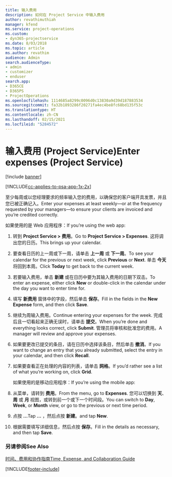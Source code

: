 ```yaml
---
title: 输入费用
description: 如何在 Project Service 中输入费用
author: revathimuthiah
manager: kfend
ms.service: project-operations
ms.custom:
- dyn365-projectservice
ms.date: 8/03/2018
ms.topic: article
ms.author: revathim
audience: Admin
search.audienceType:
- admin
- customizer
- enduser
search.app:
- D365CE
- D365PS
- ProjectOperations
ms.openlocfilehash: 1114685a8299c0096d0c13830a9d39d187883534
ms.sourcegitcommit: fa32b1893286f20271fa4ec4be8fc68bd135f53c
ms.translationtype: HT
ms.contentlocale: zh-CN
ms.lasthandoff: 02/15/2021
ms.locfileid: "5284572"
---
```

# <a name="enter-expenses-project-service"></a><span data-ttu-id="5bd63-103">输入费用 (Project Service)</span><span class="sxs-lookup"><span data-stu-id="5bd63-103">Enter expenses (Project Service)</span></span>

[!include [banner](../includes/psa-now-project-operations.md)]

[!INCLUDE[cc-applies-to-psa-app-1x-2x](../includes/cc-applies-to-psa-app-1x-2x.md)]

<span data-ttu-id="5bd63-104">至少每周或以您经理要求的频率输入您的费用，以确保您的客户端开具发票，并且您已被正确记入。</span><span class="sxs-lookup"><span data-stu-id="5bd63-104">Enter your expenses at least weekly—or at the frequency requested by your managers—to ensure your clients are invoiced and you’re credited correctly.</span></span>  
  
 <span data-ttu-id="5bd63-105">如果使用的是 Web 应用程序：</span><span class="sxs-lookup"><span data-stu-id="5bd63-105">If you’re using the web app:</span></span>  
  
1. <span data-ttu-id="5bd63-106">转到 **Project Service > 费用**。</span><span class="sxs-lookup"><span data-stu-id="5bd63-106">Go to **Project Service > Expenses**.</span></span> <span data-ttu-id="5bd63-107">这将调出您的日历。</span><span class="sxs-lookup"><span data-stu-id="5bd63-107">This brings up your calendar.</span></span>  
  
2. <span data-ttu-id="5bd63-108">要查看日历的上一周或下一周，请单击 **上一周** 或 **下一周**。</span><span class="sxs-lookup"><span data-stu-id="5bd63-108">To see your calendar for the previous or next week, click **Previous** or **Next**.</span></span> <span data-ttu-id="5bd63-109">单击 **今天** 将回到本周。</span><span class="sxs-lookup"><span data-stu-id="5bd63-109">Click **Today** to get back to the current week.</span></span>  
  
3. <span data-ttu-id="5bd63-110">若要输入费用，单击 **新建** 或在日历中要为其输入费用的日期下双击。</span><span class="sxs-lookup"><span data-stu-id="5bd63-110">To enter an expense, either click **New** or double-click in the calendar under the day you want to enter time for.</span></span>  
  
4. <span data-ttu-id="5bd63-111">填写 **新费用** 窗体中的字段，然后单击 **保存**。</span><span class="sxs-lookup"><span data-stu-id="5bd63-111">Fill in the fields in the **New Expense** form, and then click **Save**.</span></span>  
  
5. <span data-ttu-id="5bd63-112">继续为周输入费用。</span><span class="sxs-lookup"><span data-stu-id="5bd63-112">Continue entering your expenses for the week.</span></span> <span data-ttu-id="5bd63-113">完成后且一切看起来正确无误时，请单击 **提交**。</span><span class="sxs-lookup"><span data-stu-id="5bd63-113">When you’re done and everything looks correct, click **Submit**.</span></span> <span data-ttu-id="5bd63-114">管理员将审核和批准您的费用。</span><span class="sxs-lookup"><span data-stu-id="5bd63-114">A manager will review and approve your expenses.</span></span>  
  
6. <span data-ttu-id="5bd63-115">如果要更改已提交的条目，请在日历中选择该条目，然后单击 **撤消**。</span><span class="sxs-lookup"><span data-stu-id="5bd63-115">If you want to change an entry that you already submitted, select the entry in your calendar, and then click **Recall**.</span></span>  
  
7. <span data-ttu-id="5bd63-116">如果要查看正在处理的内容的列表，请单击 **网格**。</span><span class="sxs-lookup"><span data-stu-id="5bd63-116">If you’d rather see a list of what you’re working on, click **Grid**.</span></span>  
  
   <span data-ttu-id="5bd63-117">如果使用的是移动应用程序：</span><span class="sxs-lookup"><span data-stu-id="5bd63-117">If you’re using the mobile app:</span></span>  
  
8. <span data-ttu-id="5bd63-118">从菜单，请转到 **费用**。</span><span class="sxs-lookup"><span data-stu-id="5bd63-118">From the menu, go to **Expenses**.</span></span>     <span data-ttu-id="5bd63-119">您可以切换到 **天**、**周** 或 **月** 视图，或转到前一个或下一个时间段。</span><span class="sxs-lookup"><span data-stu-id="5bd63-119">You can switch to **Day**, **Week**, or **Month** view, or go to the previous or next time period.</span></span>  
  
9. <span data-ttu-id="5bd63-120">点按 **…**</span><span class="sxs-lookup"><span data-stu-id="5bd63-120">Tap **…**</span></span> <span data-ttu-id="5bd63-121">，然后点按 **新建**。</span><span class="sxs-lookup"><span data-stu-id="5bd63-121">and tap **New**.</span></span>  
  
10. <span data-ttu-id="5bd63-122">根据需要填写详细信息，然后点按 **保存**。</span><span class="sxs-lookup"><span data-stu-id="5bd63-122">Fill in the details as necessary, and then tap **Save**.</span></span>  
  
### <a name="see-also"></a><span data-ttu-id="5bd63-123">另请参阅</span><span class="sxs-lookup"><span data-stu-id="5bd63-123">See Also</span></span>  
 [<span data-ttu-id="5bd63-124">时间、费用和协作指南</span><span class="sxs-lookup"><span data-stu-id="5bd63-124">Time, Expense, and Collaboration Guide</span></span>](../psa/time-expense-collaboration-guide.md)


[!INCLUDE[footer-include](../includes/footer-banner.md)]